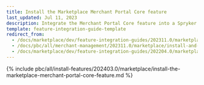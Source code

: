```yaml
---
title: Install the Marketplace Merchant Portal Core feature
last_updated: Jul 11, 2023
description: Integrate the Merchant Portal Core feature into a Spryker project.
template: feature-integration-guide-template
redirect_from:
  - /docs/marketplace/dev/feature-integration-guides/202311.0/marketplace-merchant-portal-core-feature-integration.html  - 
  - /docs/pbc/all/merchant-management/202311.0/marketplace/install-and-upgrade/install-the-marketplace-merchant-portal-core-feature.html
  - /docs/marketplace/dev/feature-integration-guides/202204.0/marketplace-merchant-portal-core-feature-integration.html
---
```


{% include pbc/all/install-features/202403.0/marketplace/install-the-marketplace-merchant-portal-core-feature.md %} <!-- To edit, see /_includes/pbc/all/install-features/202403.0/marketplace/install-the-marketplace-merchant-portal-core-feature.md -->
